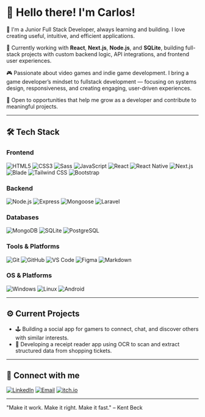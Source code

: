 # 👋 Hello there! I'm Carlos!

🧠 I'm a Junior Full Stack Developer, always learning and building. I love creating useful, intuitive, and efficient applications.

🎯 Currently working with **React**, **Next.js**, **Node.js**, and **SQLite**, building full-stack projects with custom backend logic, API integrations, and frontend user experiences.

🎮 Passionate about video games and indie game development. I bring a game developer’s mindset to fullstack development — focusing on systems design, responsiveness, and creating engaging, user-driven experiences.

🚀 Open to opportunities that help me grow as a developer and contribute to meaningful projects.

---

## 🛠️ Tech Stack

### Frontend
![HTML5](https://img.shields.io/badge/-HTML5-E34F26?logo=html5&logoColor=white&style=for-the-badge)
![CSS3](https://img.shields.io/badge/-CSS3-1572B6?logo=css3&logoColor=white&style=for-the-badge)
![Sass](https://img.shields.io/badge/-Sass-CC6699?logo=sass&logoColor=white&style=for-the-badge)
![JavaScript](https://img.shields.io/badge/-JavaScript-F7DF1E?logo=javascript&logoColor=black&style=for-the-badge)
![React](https://img.shields.io/badge/-React-61DAFB?logo=react&logoColor=black&style=for-the-badge)
![React Native](https://img.shields.io/badge/-React%20Native-61DAFB?logo=react&logoColor=black&style=for-the-badge)
![Next.js](https://img.shields.io/badge/-Next.js-000?logo=nextdotjs&logoColor=white&style=for-the-badge)
![Blade](https://img.shields.io/badge/-Blade-E74430?logo=laravel&logoColor=white&style=for-the-badge)
![Tailwind CSS](https://img.shields.io/badge/-Tailwind%20CSS-38B2AC?logo=tailwindcss&logoColor=white&style=for-the-badge)
![Bootstrap](https://img.shields.io/badge/-Bootstrap-7952B3?logo=bootstrap&logoColor=white&style=for-the-badge)

### Backend
![Node.js](https://img.shields.io/badge/-Node.js-339933?logo=node.js&logoColor=white&style=for-the-badge)
![Express](https://img.shields.io/badge/-Express-000?logo=express&logoColor=white&style=for-the-badge)
![Mongoose](https://img.shields.io/badge/-Mongoose-800000?logo=mongodb&logoColor=white&style=for-the-badge)
![Laravel](https://img.shields.io/badge/-Laravel-FF2D20?logo=laravel&logoColor=white&style=for-the-badge)


### Databases
![MongoDB](https://img.shields.io/badge/-MongoDB-47A248?logo=mongodb&logoColor=white&style=for-the-badge)
![SQLite](https://img.shields.io/badge/-SQLite-003B57?logo=sqlite&logoColor=white&style=for-the-badge)
![PostgreSQL](https://img.shields.io/badge/-PostgreSQL-4169E1?logo=postgresql&logoColor=white&style=for-the-badge)

### Tools & Platforms
![Git](https://img.shields.io/badge/-Git-F05032?logo=git&logoColor=white&style=for-the-badge)
![GitHub](https://img.shields.io/badge/-GitHub-181717?logo=github&logoColor=white&style=for-the-badge)
![VS Code](https://img.shields.io/badge/-VS%20Code-007ACC?logo=visualstudiocode&logoColor=white&style=for-the-badge)
![Figma](https://img.shields.io/badge/-Figma-F24E1E?logo=figma&logoColor=white&style=for-the-badge)
![Markdown](https://img.shields.io/badge/-Markdown-000000?logo=markdown&logoColor=white&style=for-the-badge)

### OS & Platforms
![Windows](https://img.shields.io/badge/-Windows-0078D6?logo=windows&logoColor=white&style=for-the-badge)
![Linux](https://img.shields.io/badge/-Linux-FCC624?logo=linux&logoColor=black&style=for-the-badge)
![Android](https://img.shields.io/badge/-Android-3DDC84?logo=android&logoColor=white&style=for-the-badge)

---

## ⚙️ Current Projects

- 🕹️ Building a social app for gamers to connect, chat, and discover others with similar interests. 
- 🧾 Developing a receipt reader app using OCR to scan and extract structured data from shopping tickets.  

---

## 🔗 Connect with me

[![LinkedIn](https://img.shields.io/badge/-LinkedIn-0A66C2?logo=linkedin&logoColor=white&style=for-the-badge)](https://www.linkedin.com/in/carlos-vinals-serrano)
[![Email](https://img.shields.io/badge/-Email-D14836?logo=gmail&logoColor=white&style=for-the-badge)](mailto:stackshiptrooper@gmail.com)
[![itch.io](https://img.shields.io/badge/-itch.io-FA5C5C?logo=itchdotio&logoColor=white&style=for-the-badge)](https://neltaris.itch.io/)

---

"Make it work. Make it right. Make it fast." – Kent Beck
